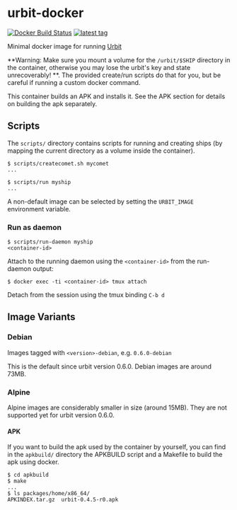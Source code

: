 # urbit-docker
[![Docker Build Status](https://img.shields.io/docker/build/asssaf/urbit.svg?style=flat)](https://hub.docker.com/r/asssaf/urbit/)
[![latest tag](https://img.shields.io/badge/latest-0.10.3--debian-blue.svg)](https://hub.docker.com/r/asssaf/urbit/tags/)

Minimal docker image for running [Urbit](https://urbit.org)

**Warning: Make sure you mount a volume for the `/urbit/$SHIP` directory in the container, otherwise you may lose the urbit's key and state unrecoverably! **. The provided create/run scripts do that for you, but be careful if running a custom docker command.

This container builds an APK and installs it. See the APK section for details on building the apk separately.

## Scripts
The `scripts/` directory contains scripts for running and creating ships (by mapping the current directory as a volume inside the container).

```
$ scripts/createcomet.sh mycomet
...

$ scripts/run myship
...
```

A non-default image can be selected by setting the `URBIT_IMAGE` environment variable.

### Run as daemon
```
$ scripts/run-daemon myship
<container-id>
```

Attach to the running daemon using the `<container-id>` from the run-daemon output:
```
$ docker exec -ti <container-id> tmux attach
```

Detach from the session using the tmux binding `C-b d`

## Image Variants
### Debian
Images tagged with `<version>-debian`, e.g. `0.6.0-debian`

This is the default since urbit version 0.6.0. Debian images are around 73MB.

### Alpine
Alpine images are considerably smaller in size (around 15MB). They are not supported yet for urbit version 0.6.0.

#### APK
If you want to build the apk used by the container by yourself, you can find in the `apkbuild/` directory the APKBUILD script and a Makefile to build the apk using docker.

```
$ cd apkbuild
$ make
...
$ ls packages/home/x86_64/
APKINDEX.tar.gz  urbit-0.4.5-r0.apk
```
